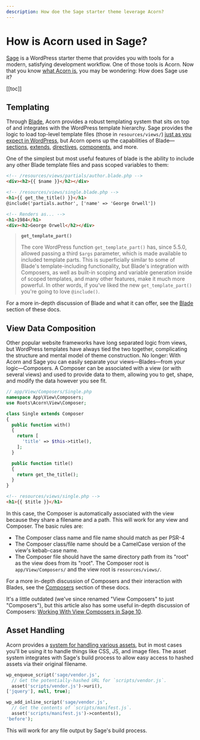 ```yaml
---
description: How doe the Sage starter theme leverage Acorn?
---
```


# How is Acorn used in Sage?

[Sage](https://roots.io/sage/) is a WordPress starter theme that provides you with tools for a modern, satisfying development workflow. One of those tools is Acorn. Now that you know [what Acorn is](/acorn/2.x/what-is-acorn), you may be wondering: How does Sage use it?

[[toc]]

## Templating

Through [Blade](https://laravel.com/docs/8.x/blade), Acorn provides a robust templating system that sits on top of and integrates with the WordPress template hierarchy. Sage provides the logic to load top-level template files (those in `resources/views/`) [just as you expect in WordPress](https://developer.wordpress.org/themes/basics/template-hierarchy/), but Acorn opens up the capabilities of Blade—[sections](https://laravel.com/docs/8.x/blade#defining-a-layout), [extends](https://laravel.com/docs/8.x/blade#extending-a-layout), [directives](https://laravel.com/docs/8.x/blade#blade-directives), [components](https://laravel.com/docs/8.x/blade#components), and more. 

One of the simplest but most useful features of blade is the ability to include any other Blade template files and pass scoped variables to them:

```html
<!-- /resources/views/partials/author.blade.php -->
<div><h2>{{ $name }}</h2></div>

<!-- /resources/views/single.blade.php -->
<h1>{{ get_the_title() }}</h1>
@include('partials.author', ['name' => 'George Orwell'])

<!-- Renders as... -->
<h1>1984</h1>
<div><h2>George Orwell</h2></div>
```

> **`get_template_part()`**
>
> The core WordPress function `get_template_part()` has, since 5.5.0, allowed passing a third `$args` parameter, which is made available to included template parts. This is superficially similar to some of Blade's template-including functionality, but Blade's integration with Composers, as well as built-in scoping and variable generation inside of scoped templates, and many other features, make it much more powerful. In other words, if you've liked the new `get_template_part()` you're going to love `@include()`.

For a more in-depth discussion of Blade and what it can offer, see the [Blade](/acorn/2.x/blade) section of these docs.

## View Data Composition

Other popular website frameworks have long separated logic from views, but WordPress templates have always tied the two together, complicating the structure and mental model of theme construction. No longer: With Acorn and Sage you can easily separate your views—Blades—from your logic—Composers. A Composer can be associated with a view (or with several views) and used to provide data to them, allowing you to get, shape, and modify the data however you see fit.

```php
// app/View/Composers/Single.php
namespace App\View\Composers;
use Roots\Acorn\View\Composer;

class Single extends Composer
{
  public function with()
  {
    return [
      'title' => $this->title(),
    ];
  }

  public function title()
  {
    return get_the_title();
  }
}
```

```html
<!-- resources/views/single.php -->
<h1>{{ $title }}</h1>
```

In this case, the Composer is automatically associated with the view because they share a filename and a path. This will work for any view and Composer. The basic rules are:

- The Composer class name and file name should match as per PSR-4
- The Composer class/file name should be a CamelCase version of the view's kebab-case name.
- The Composer file should have the same directory path from its "root" as the view does from its "root". The Composer root is `app/View/Composers/` and the view root is `resources/views/`.

For a more in-depth discussion of Composers and their interaction with Blades, see the [Composers](/acorn/2.x/blade/composer) section of these docs.

It's a little outdated (we've since renamed "View Composers" to just "Composers"), but this article also has some useful in-depth discussion of Composers: [Working With View Composers in Sage 10](https://roots.io/working-with-composers-in-sage-10/).

## Asset Handling

Acorn provides a [system for handling various assets](https://github.com/roots/acorn/tree/main/src/Roots/Acorn/Assets), but in most cases you'll be using it to handle things like CSS, JS, and image files. The asset system integrates with Sage's build process to allow easy access to hashed assets via their original filename. 

```php
wp_enqueue_script('sage/vendor.js', 
  // Get the potentially-hashed URL for `scripts/vendor.js`.
  asset('scripts/vendor.js')->uri(), 
['jquery'], null, true);

wp_add_inline_script('sage/vendor.js', 
  // Get the contents of `scripts/manifest.js`.
  asset('scripts/manifest.js')->contents(), 
'before');
```

This will work for any file output by Sage's build process.

